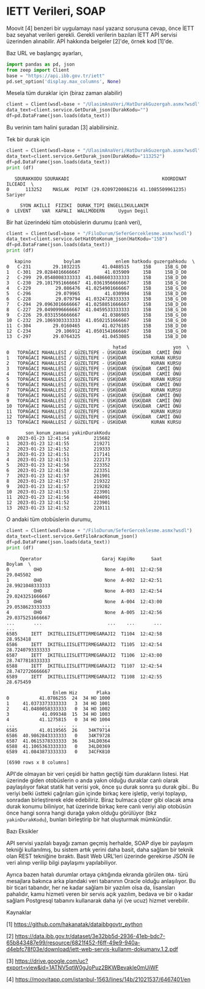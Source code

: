 # IETT Verileri, SOAP

Moovit [4] benzeri bir uygulamayı nasıl yazarız sorusuna cevap, önce
İETT baz seyahat verileri gerekli. Gerekli verilerin bazıları İETT APİ
servisi üzerinden alınabilir. APİ hakkında belgeler [2]'de, örnek kod
[1]'de.

Baz URL ve başlangıç ayarları,


```python
import pandas as pd, json
from zeep import Client
base = "https://api.ibb.gov.tr/iett"
pd.set_option('display.max_columns', None)
```

Mesela tüm duraklar için (biraz zaman alabilir)

```python
client = Client(wsdl=base + "/UlasimAnaVeri/HatDurakGuzergah.asmx?wsdl")
data_text=client.service.GetDurak_json(DurakKodu="")
df=pd.DataFrame(json.loads(data_text))
```

Bu verinin tam halini şuradan [3] alabilirsiniz.

Tek bir durak için

```python
client = Client(wsdl=base + "/UlasimAnaVeri/HatDurakGuzergah.asmx?wsdl")
data_text=client.service.GetDurak_json(DurakKodu="113252")
df=pd.DataFrame(json.loads(data_text))
print (df)
```

```text
   SDURAKKODU SDURAKADI                                  KOORDINAT  ILCEADI  \
0      113252    MASLAK  POINT (29.0209720086216 41.1085509961235)  Sariyer   

     SYON AKILLI  FIZIKI  DURAK_TIPI ENGELLIKULLANIM  
0  LEVENT    VAR  KAPALI  WALLMODERN     Uygun Degil  
```

Bir hat üzerindeki tüm otobüslerin durumu (canlı veri),


```python
client = Client(wsdl=base + "/FiloDurum/SeferGerceklesme.asmx?wsdl")
data_text=client.service.GetHatOtoKonum_json(HatKodu="15B")
df=pd.DataFrame(json.loads(data_text))
print (df)
```

```text
   kapino            boylam             enlem hatkodu guzergahkodu  \
0   C-231        29.1032215        41.0488515     15B     15B_G_D0   
1   C-301  29.0284016666667         41.035909     15B     15B_D_D0   
2   C-299  29.0548008333333  41.0486603333333     15B     15B_D_D0   
3   C-230  29.1017951666667  41.0361956666667     15B     15B_G_D0   
4   C-229         29.086476  41.0254901666667     15B     15B_G_D0   
5   C-296         29.079965         41.030994     15B     15B_D_D0   
6   C-228         29.079794  41.0324728333333     15B     15B_G_D0   
7   C-294  29.0963016666667  41.0258851666667     15B     15B_D_D0   
8   C-227  29.0490996666667  41.0459533333333     15B     15B_G_D0   
9   C-226  29.0331556666667        41.0386985     15B     15B_G_D0   
10  C-232  29.1069303333333  41.0502151666667     15B     15B_G_D0   
11  C-304        29.0160465        41.0276185     15B     15B_D_D0   
12  C-234         29.106912  41.0501541666667     15B     15B_G_D0   
13  C-297        29.0764325        41.0453085     15B     15B_D_D0   

                                       hatad                 yon  \
0   TOPAĞACI MAHALLESİ / GÜZELTEPE - ÜSKÜDAR  ÜSKÜDAR  CAMİİ ÖNÜ   
1   TOPAĞACI MAHALLESİ / GÜZELTEPE - ÜSKÜDAR         KURAN KURSU   
2   TOPAĞACI MAHALLESİ / GÜZELTEPE - ÜSKÜDAR         KURAN KURSU   
3   TOPAĞACI MAHALLESİ / GÜZELTEPE - ÜSKÜDAR  ÜSKÜDAR  CAMİİ ÖNÜ   
4   TOPAĞACI MAHALLESİ / GÜZELTEPE - ÜSKÜDAR  ÜSKÜDAR  CAMİİ ÖNÜ   
5   TOPAĞACI MAHALLESİ / GÜZELTEPE - ÜSKÜDAR         KURAN KURSU   
6   TOPAĞACI MAHALLESİ / GÜZELTEPE - ÜSKÜDAR  ÜSKÜDAR  CAMİİ ÖNÜ   
7   TOPAĞACI MAHALLESİ / GÜZELTEPE - ÜSKÜDAR         KURAN KURSU   
8   TOPAĞACI MAHALLESİ / GÜZELTEPE - ÜSKÜDAR  ÜSKÜDAR  CAMİİ ÖNÜ   
9   TOPAĞACI MAHALLESİ / GÜZELTEPE - ÜSKÜDAR  ÜSKÜDAR  CAMİİ ÖNÜ   
10  TOPAĞACI MAHALLESİ / GÜZELTEPE - ÜSKÜDAR  ÜSKÜDAR  CAMİİ ÖNÜ   
11  TOPAĞACI MAHALLESİ / GÜZELTEPE - ÜSKÜDAR         KURAN KURSU   
12  TOPAĞACI MAHALLESİ / GÜZELTEPE - ÜSKÜDAR  ÜSKÜDAR  CAMİİ ÖNÜ   
13  TOPAĞACI MAHALLESİ / GÜZELTEPE - ÜSKÜDAR         KURAN KURSU   

       son_konum_zamani yakinDurakKodu  
0   2023-01-23 12:41:54         215682  
1   2023-01-23 12:41:55         219271  
2   2023-01-23 12:41:52         219333  
3   2023-01-23 12:41:51         217141  
4   2023-01-23 12:41:53         222173  
5   2023-01-23 12:41:56         223352  
6   2023-01-23 12:41:58         223351  
7   2023-01-23 12:41:57         261901  
8   2023-01-23 12:41:57         219322  
9   2023-01-23 12:41:57         219282  
10  2023-01-23 12:41:53         223901  
11  2023-01-23 12:41:56         404091  
12  2023-01-23 12:41:52         223901  
13  2023-01-23 12:41:52         220111  
```

O andaki tüm otobüslerin durumu,

```python
client = Client(wsdl=base + "/FiloDurum/SeferGerceklesme.asmx?wsdl")
data_text=client.service.GetFiloAracKonum_json()
df=pd.DataFrame(json.loads(data_text))
print (df)
```

```text
     Operator                      Garaj KapiNo      Saat            Boylam  \
0         OHO                       None  A-001  12:42:58         29.045502   
1         OHO                       None  A-002  12:42:51  28.9921048333333   
2         OHO                       None  A-003  12:42:54  29.0243251666667   
3         OHO                       None  A-004  12:43:00  29.0538623333333   
4         OHO                       None  A-005  12:42:56  29.0375251666667   
...       ...                        ...    ...       ...               ...   
6585     IETT  IKITELLIISLETTIRMEGARAJI2  T1104  12:42:58         28.953418   
6586     IETT  IKITELLIISLETTIRMEGARAJI2  T1105  12:42:54  28.7240793333333   
6587     IETT  IKITELLIISLETTIRMEGARAJI2  T1106  12:43:00  28.7477818333333   
6588     IETT  IKITELLIISLETTIRMEGARAJI2  T1107  12:42:54  28.7472726666667   
6589     IETT  IKITELLIISLETTIRMEGARAJI2  T1108  12:42:55         28.675459   

                 Enlem Hiz       Plaka  
0           41.0786255  24  34 HO 1000  
1     41.0373373333333   3  34 HO 1001  
2     41.0480058333333   0  34 HO 1002  
3            41.099348  15  34 HO 1003  
4           41.1275815   0  34 HO 1004  
...                ...  ..         ...  
6585        41.0119565  26    34KT9714  
6586  40.9862843333333   0    34KT9728  
6587  41.0615378333333  36    34LD0364  
6588  41.1065363333333   0    34LD0369  
6589  41.0843873333333   0    34CFK810  

[6590 rows x 8 columns]
```

API'de olmayan bir veri çeşidi bir hattın geçtiği tüm durakların
listesi. Hat üzerinde giden otobüslerin o anda yakın olduğu duraklar
canlı olarak paylaşılıyor fakat statik hat verisi yok, önce şu durak
sonra şu durak gibi..  Bu veriyi belki üstteki çağrıları gün içinde
birkaç kere işletip, veriyi toplayıp, sonradan birleştirerek elde
edebiliriz. Biraz bulmaca çözer gibi olacak ama durak konumu
biliniyor, hat üzerinde birkaç kere canlı veriyi alıp otobüsün önce
hangi sonra hangi durağa yakın olduğu görülüyor (bkz
`yakinDurakKodu`), bunları birleştirip bir hat oluşturmak mümkündür.

Bazı Eksikler

API servisi yazılalı bayağı zaman geçmiş herhalde, SOAP diye bir
paylaşım tekniği kullanılmış, bu sistem artık yerini daha basit, daha
sağlam bir teknik olan REST tekniğine bıraktı. Basit Web URL'leri
üzerinde gerekirse JSON ile veri alınıp verilip bilgi paylaşımı
yapılabiliyor.

Ayrıca bazen hatalı durumlar ortaya çıktığında ekranda görülen `ORA-`
türü mesajlara bakınca arka plandaki veri tabanının Oracle olduğu
anlaşılıyor. Bu bir ticari tabandır, her ne kadar sağlam bir yazılım
olsa da, lisansları pahalıdır, kamu hizmeti veren bir servis açık
yazılım, bedava ve bir o kadar sağlam Postgresql tabanını kullanarak
daha iyi (ve ucuz) hizmet verebilir.


Kaynaklar

[1] https://github.com/hakanatak/dataibbgovtr_python

[2] https://data.ibb.gov.tr/dataset/3e32bb5d-2936-41eb-bdc7-65b843487e99/resource/6821f452-f6ff-49e9-940a-d4ebfc78f03e/download/iett-web-servis-kullanm-dokumanv.1.2.pdf

[3] https://drive.google.com/uc?export=view&id=1ATNV5qtW0gJoPuz2BKWBevakIe0mUiWF

[4] https://moovitapp.com/istanbul-1563/lines/14b/21021537/6467401/en


